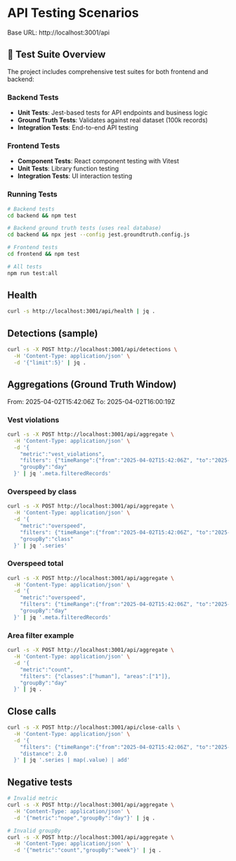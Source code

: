 # API Testing Scenarios

Base URL: http://localhost:3001/api

## 🧪 Test Suite Overview

The project includes comprehensive test suites for both frontend and backend:

### Backend Tests
- **Unit Tests**: Jest-based tests for API endpoints and business logic
- **Ground Truth Tests**: Validates against real dataset (100k records)
- **Integration Tests**: End-to-end API testing

### Frontend Tests  
- **Component Tests**: React component testing with Vitest
- **Unit Tests**: Library function testing
- **Integration Tests**: UI interaction testing

### Running Tests

```bash
# Backend tests
cd backend && npm test

# Backend ground truth tests (uses real database)
cd backend && npx jest --config jest.groundtruth.config.js

# Frontend tests
cd frontend && npm test

# All tests
npm run test:all
```

## Health
```bash
curl -s http://localhost:3001/api/health | jq .
```

## Detections (sample)
```bash
curl -s -X POST http://localhost:3001/api/detections \
  -H 'Content-Type: application/json' \
  -d '{"limit":5}' | jq .
```

## Aggregations (Ground Truth Window)
From: 2025-04-02T15:42:06Z
To:   2025-04-02T16:00:19Z

### Vest violations
```bash
curl -s -X POST http://localhost:3001/api/aggregate \
  -H 'Content-Type: application/json' \
  -d '{
    "metric":"vest_violations",
    "filters": {"timeRange":{"from":"2025-04-02T15:42:06Z", "to":"2025-04-02T16:00:19Z"}},
    "groupBy":"day"
  }' | jq '.meta.filteredRecords'
```

### Overspeed by class
```bash
curl -s -X POST http://localhost:3001/api/aggregate \
  -H 'Content-Type: application/json' \
  -d '{
    "metric":"overspeed",
    "filters": {"timeRange":{"from":"2025-04-02T15:42:06Z", "to":"2025-04-02T16:00:19Z"}, "classes":["human","vehicle"]},
    "groupBy":"class"
  }' | jq '.series'
```

### Overspeed total
```bash
curl -s -X POST http://localhost:3001/api/aggregate \
  -H 'Content-Type: application/json' \
  -d '{
    "metric":"overspeed",
    "filters": {"timeRange":{"from":"2025-04-02T15:42:06Z", "to":"2025-04-02T16:00:19Z"}, "classes":["human","vehicle"]},
    "groupBy":"day"
  }' | jq '.meta.filteredRecords'
```

### Area filter example
```bash
curl -s -X POST http://localhost:3001/api/aggregate \
  -H 'Content-Type: application/json' \
  -d '{
    "metric":"count",
    "filters": {"classes":["human"], "areas":["1"]},
    "groupBy":"day"
  }' | jq .
```

## Close calls
```bash
curl -s -X POST http://localhost:3001/api/close-calls \
  -H 'Content-Type: application/json' \
  -d '{
    "filters": {"timeRange":{"from":"2025-04-02T15:42:06Z", "to":"2025-04-02T16:00:19Z"}},
    "distance": 2.0
  }' | jq '.series | map(.value) | add'
```

## Negative tests
```bash
# Invalid metric
curl -s -X POST http://localhost:3001/api/aggregate \
  -H 'Content-Type: application/json' \
  -d '{"metric":"nope","groupBy":"day"}' | jq .

# Invalid groupBy
curl -s -X POST http://localhost:3001/api/aggregate \
  -H 'Content-Type: application/json' \
  -d '{"metric":"count","groupBy":"week"}' | jq .
```
